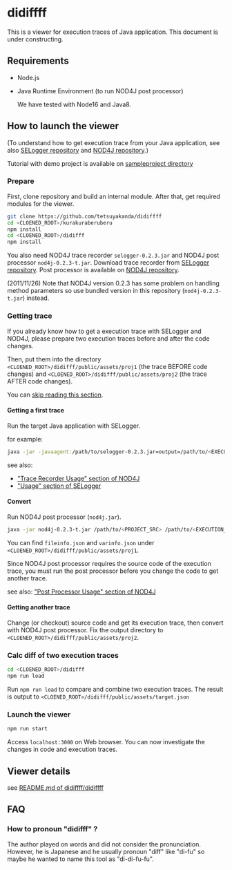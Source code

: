 # didiffff

This is a viewer for execution traces of Java application. This document is under constructing.

## Requirements

* Node.js
* Java Runtime Environment (to run NOD4J post processor)

  We have tested with Node16 and Java8.

## How to launch the viewer

(To understand how to get execution trace from your Java application, see also [SELogger repository](https://github.com/takashi-ishio/selogger/) and [NOD4J repository](https://github.com/k-shimari/nod4j).)

Tutorial with demo project is available on [sampleproject directory](./sample/)

### Prepare

First, clone repository and build an internal module.
After that, get required modules for the viewer.

```sh
git clone https://github.com/tetsuyakanda/didiffff
cd <CLOENED_ROOT>/kurakuraberuberu
npm install
cd <CLOENED_ROOT>/didifff
npm install
```

You also need NOD4J trace recorder `selogger-0.2.3.jar` and NOD4J post processor `nod4j-0.2.3-t.jar`.
Download trace recorder from [SELogger repository](https://github.com/takashi-ishio/selogger/releases/tag/v0.2.3).
Post processor is available on [NOD4J repository](https://github.com/k-shimari/nod4j).

 (2011/11/26) Note that NOD4J version 0.2.3 has some problem on handling method parameters so use bundled version in this repository (`nod4j-0.2.3-t.jar`) instead.

### Getting trace

If you already know how to get a execution trace with SELogger and NOD4J, please prepare two execution traces before and after the code changes.

Then, put them into the directory `<CLOENED_ROOT>/didifff/public/assets/proj1` (the trace BEFORE code changes) and `<CLOENED_ROOT>/didifff/public/assets/proj2` (the trace AFTER code changes).

You can [skip reading this section](#Calc-diff-of-two-execution-traces).

#### Getting a first trace

Run the target Java application with SELogger.

for example:

```sh
java -jar -javaagent:/path/to/selogger-0.2.3.jar=output=/path/to/<EXECUTION_TRACE_OUT> <YOUR_APP.jar>
```

see also:

* ["Trace Recorder Usage" section of NOD4J](https://github.com/k-shimari/nod4j#trace-recorder-usage)
* ["Usage" section of SELogger](https://github.com/takashi-ishio/selogger/tree/v0.2.3#usage)

#### Convert

Run NOD4J post processor (`nod4j.jar`).

```sh
java -jar nod4j-0.2.3-t.jar /path/to/<PROJECT_SRC> /path/to/<EXECUTION_TRACE> <CLOENED_ROOT>/didifff/public/assets/proj1
```

You can find `fileinfo.json` and `varinfo.json` under `<CLOENED_ROOT>/didifff/public/assets/proj1`.

Since NOD4J post processor requires the source code of the execution trace, you must run the post processor before you change the code to get another trace.

see also: ["Post Processor Usage" section of NOD4J](https://github.com/k-shimari/nod4j#post-processor-usage)

#### Getting another trace

Change (or checkout) source code and get its execution trace, then convert with NOD4J post processor.
Fix the output directory to `<CLOENED_ROOT>/didifff/public/assets/proj2`.

### Calc diff of two execution traces

```sh
cd <CLOENED_ROOT>/didifff
npm run load
```

Run `npm run load` to compare and combine two execution traces.
The result is output to  `<CLOENED_ROOT>/didifff/public/assets/target.json`

### Launch the viewer

```sh
npm run start
```

Access `localhost:3000` on Web browser. You can now investigate the changes in code and execution traces.

## Viewer details

see [README.md of didiffff/didiffff](./didiffff/README.md)

## FAQ

### How to pronoun "didifff" ?

The author played on words and did not consider the pronunciation.
However, he is Japanese and he usually pronoun "diff" like "di-fu" so maybe he wanted to name this tool as "di-di-fu-fu".
